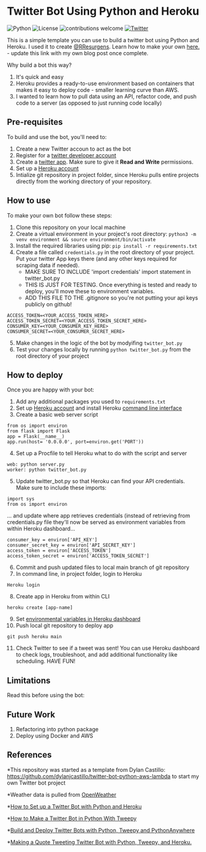 # Twitter Bot Using Python and Heroku

![Python](https://img.shields.io/badge/Python-v3.8.3-brightgreen) ![License](https://img.shields.io/badge/license-MIT-blue) ![contributions welcome](https://img.shields.io/badge/contributions-welcome-brightgreen.svg?style=flat) [![Twitter](https://img.shields.io/twitter/follow/funsizeathlete.svg?style=social&label=@funsizeathlete)](https://twitter.com/funsizeathlete)

This is a simple template you can use to build a twitter bot using Python and Heroku. I used it to create [@RResurgens](https://twitter.com/RResurgens). Learn how to make your own [here.](https://dylancastillo.co/how-to-make-a-twitter-bot-for-free/) - update this link with my own blog post once complete. 
 
Why build a bot this way?
 
 1. It's quick and easy 
 2. Heroku provides a ready-to-use environment based on containers that makes it easy to deploy code - smaller learning curve than AWS.
 3. I wanted to learn how to pull data using an API, refactor code, and push code to a server (as opposed to just running code locally)
 
## Pre-requisites

To build and use the bot, you'll need to:
 
 1. Create a new Twitter accoun to act as the bot
 2. Register for a [twitter developer account](https://developer.twitter.com/en)  
 3. Create a [twitter app](https://developer.twitter.com/en/portal/projects-and-apps). Make sure to give it **Read and Write** permissions.
 4. Set up a [Heroku account](https://www.heroku.com/)
 5. Intialize git repository in project folder, since Heroku pulls entire projects directly from the working directory of your repository. 
 
## How to use

To make your own bot follow these steps:

1. Clone this repository on your local machine
2. Create a virtual environment in your project's root directory: `python3 -m venv environment && source environment/bin/activate`
3. Install the required libraries using pip: `pip install -r requirements.txt`
4. Create a file called `credentials.py` in the root directory of your project. Put your twitter App keys there (and any other keys required for scraping data if needed). 
    * MAKE SURE TO INCLUDE 'import credentials' import statement in twitter_bot.py
    * THIS IS JUST FOR TESTING. Once everything is tested and ready to deploy, you'll move these to environment variables.
    * ADD THIS FILE TO THE .gitignore so you're not putting your api keys publicly on github!
```
ACCESS_TOKEN=<YOUR_ACCESS_TOKEN_HERE>
ACCESS_TOKEN_SECRET=<YOUR_ACCESS_TOKEN_SECRET_HERE>
CONSUMER_KEY=<YOUR_CONSUMER_KEY_HERE>
CONSUMER_SECRET=<YOUR_CONSUMER_SECRET_HERE>
```
5. Make changes in the logic of the bot by modyifing `twitter_bot.py`
6. Test your changes locally by running `python twitter_bot.py` from the root directory of your project

## How to deploy

Once you are happy with your bot:

1. Add any additional packages you used to `requirements.txt`
2. Set up [Heroku account](https://signup.heroku.com/) and install Heroku [command line interface](https://devcenter.heroku.com/articles/heroku-cli)
3. Create a basic web server script
```
from os import environ
from flask import Flask
app = Flask(__name__)
app.run(host= '0.0.0.0', port=environ.get('PORT'))
```
4. Set up a Procfile to tell Heroku what to do with the script and server
```
web: python server.py
worker: python twitter_bot.py
```
5. Update twitter_bot.py so that Heroku can find your API credentials. Make sure to include these imports:
```
import sys
from os import environ
```
... and update where app retrieves credentials (instead of retrieving from credentials.py file they'll now be served as environment variables from within Heroku dashboard...
```
consumer_key = environ['API_KEY']
consumer_secret_key = environ['API_SECRET_KEY']
access_token = environ['ACCESS_TOKEN']
access_token_secret = environ['ACCESS_TOKEN_SECRET']
```
6. Commit and push updated files to local main branch of git repository
7. In command line, in project folder, login to Heroku
```
Heroku login
```
8. Create app in Heroku from within CLI
```
heroku create [app-name]
```
9. Set [environmental variables in Heroku dashboard](https://devcenter.heroku.com/articles/config-vars#using-the-heroku-dashboard)
10. Push local git repository to deploy app
```
git push heroku main
```
11. Check Twitter to see if a tweet was sent! You can use Heroku dashboard to check logs, troubleshoot, and add additional functionality like scheduling. HAVE FUN!

## Limitations

Read this before using the bot:

## Future Work

1. Refactoring into python package
2. Deploy using Docker and AWS

## References

*This repository was started as a template from Dylan Castillo: https://github.com/dylanjcastillo/twitter-bot-python-aws-lambda to start my own Twitter bot project

*Weather data is pulled from [OpenWeather](https://home.openweathermap.org/)

*[How to Set up a Twitter Bot with Python and Heroku](https://dev.to/emcain/how-to-set-up-a-twitter-bot-with-python-and-heroku-1n39)

*[How to Make a Twitter Bot in Python With Tweepy](https://realpython.com/twitter-bot-python-tweepy/#deploying-bots-to-a-server-using-docker)

*[Build and Deploy Twitter Bots with Python, Tweepy and PythonAnywhere](https://www.twilio.com/blog/build-deploy-twitter-bots-python-tweepy-pythonanywhere)

*[Making a Quote Tweeting Twitter Bot with Python, Tweepy, and Heroku.](https://medium.com/datadriveninvestor/making-a-quote-tweeting-twitter-bot-with-python-tweepy-and-heroku-69a11cd3f47e)



